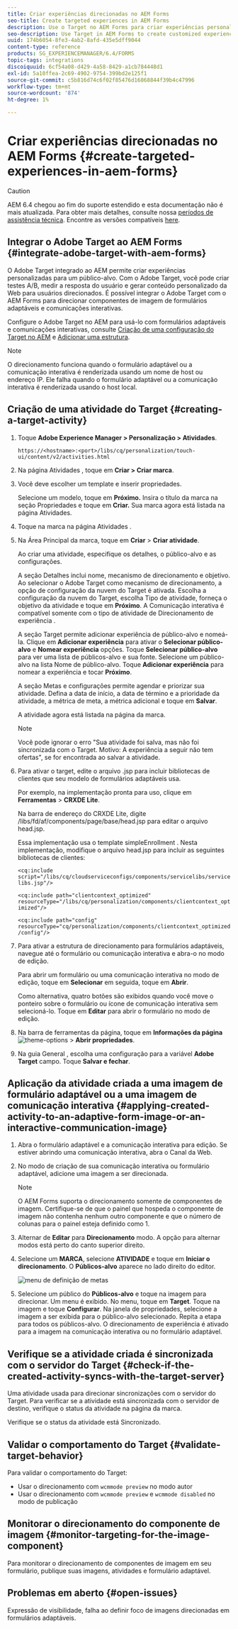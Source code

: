 ```yaml
---
title: Criar experiências direcionadas no AEM Forms
seo-title: Create targeted experiences in AEM Forms
description: Use o Target no AEM Forms para criar experiências personalizadas para clientes direcionados.
seo-description: Use Target in AEM Forms to create customized experiences for targeted customers.
uuid: 174b6054-8fe3-4ab2-8afd-435e5dff9044
content-type: reference
products: SG_EXPERIENCEMANAGER/6.4/FORMS
topic-tags: integrations
discoiquuid: 6cf54a08-d429-4a58-8429-a1cb784448d1
exl-id: 5a10ffea-2c69-4902-9754-399bd2e125f1
source-git-commit: c5b816d74c6f02f85476d16868844f39b4c47996
workflow-type: tm+mt
source-wordcount: '874'
ht-degree: 1%

---
```


# Criar experiências direcionadas no AEM Forms {#create-targeted-experiences-in-aem-forms}

>[!CAUTION]
>
>AEM 6.4 chegou ao fim do suporte estendido e esta documentação não é mais atualizada. Para obter mais detalhes, consulte nossa [períodos de assistência técnica](https://helpx.adobe.com/br/support/programs/eol-matrix.html). Encontre as versões compatíveis [here](https://experienceleague.adobe.com/docs/).

## Integrar o Adobe Target ao AEM Forms {#integrate-adobe-target-with-aem-forms}

O Adobe Target integrado ao AEM permite criar experiências personalizadas para um público-alvo. Com o Adobe Target, você pode criar testes A/B, medir a resposta do usuário e gerar conteúdo personalizado da Web para usuários direcionados. É possível integrar o Adobe Target com o AEM Forms para direcionar componentes de imagem de formulários adaptáveis e comunicações interativas.

Configure o Adobe Target no AEM para usá-lo com formulários adaptáveis e comunicações interativas, consulte [Criação de uma configuração do Target no AEM](/help/sites-administering/target.md) e [Adicionar uma estrutura](/help/sites-administering/target.md).

>[!NOTE]
>
>O direcionamento funciona quando o formulário adaptável ou a comunicação interativa é renderizada usando um nome de host ou endereço IP. Ele falha quando o formulário adaptável ou a comunicação interativa é renderizada usando o host local.

## Criação de uma atividade do Target {#creating-a-target-activity}

1. Toque **Adobe Experience Manager > Personalização > Atividades**.

   `https://<hostname>:<port>/libs/cq/personalization/touch-ui/content/v2/activities.html`

1. Na página Atividades , toque em **Criar > Criar marca**.
1. Você deve escolher um template e inserir propriedades.

   Selecione um modelo, toque em **Próximo.** Insira o título da marca na seção Propriedades e toque em **Criar.**
Sua marca agora está listada na página Atividades.

1. Toque na marca na página Atividades .
1. Na Área Principal da marca, toque em **Criar** > **Criar atividade**.

   Ao criar uma atividade, especifique os detalhes, o público-alvo e as configurações.

   A seção Detalhes inclui nome, mecanismo de direcionamento e objetivo. Ao selecionar o Adobe Target como mecanismo de direcionamento, a opção de configuração da nuvem do Target é ativada. Escolha a configuração da nuvem do Target, escolha Tipo de atividade, forneça o objetivo da atividade e toque em **Próximo**. A Comunicação interativa é compatível somente com o tipo de atividade de Direcionamento de experiência .

   A seção Target permite adicionar experiência de público-alvo e nomeá-la. Clique em **Adicionar experiência** para ativar o **Selecionar público-alvo** e **Nomear experiência** opções. Toque **Selecionar público-alvo** para ver uma lista de públicos-alvo e sua fonte. Selecione um público-alvo na lista Nome de público-alvo. Toque **Adicionar experiência** para nomear a experiência e tocar **Próximo**.

   A seção Metas e configurações permite agendar e priorizar sua atividade. Defina a data de início, a data de término e a prioridade da atividade, a métrica de meta, a métrica adicional e toque em **Salvar**.

   A atividade agora está listada na página da marca.

   >[!NOTE]
   >
   >Você pode ignorar o erro &quot;Sua atividade foi salva, mas não foi sincronizada com o Target. Motivo: A experiência a seguir não tem ofertas&quot;, se for encontrada ao salvar a atividade.

1. Para ativar o target, edite o arquivo .jsp para incluir bibliotecas de clientes que seu modelo de formulários adaptáveis usa.

   Por exemplo, na implementação pronta para uso, clique em **Ferramentas** >  **CRXDE Lite**.

   Na barra de endereço do CRXDE Lite, digite /libs/fd/af/components/page/base/head.jsp para editar o arquivo head.jsp.

   Essa implementação usa o template simpleEnrollment . Nesta implementação, modifique o arquivo head.jsp para incluir as seguintes bibliotecas de clientes:

   `<cq:include script="/libs/cq/cloudserviceconfigs/components/servicelibs/servicelibs.jsp"/>`

   `<cq:include path="clientcontext_optimized" resourceType="/libs/cq/personalization/components/clientcontext_optimized"/>`

   `<cq:include path="config" resourceType="cq/personalization/components/clientcontext_optimized/config"/>`

1. Para ativar a estrutura de direcionamento para formulários adaptáveis, navegue até o formulário ou comunicação interativa e abra-o no modo de edição.

   Para abrir um formulário ou uma comunicação interativa no modo de edição, toque em **Selecionar** em seguida, toque em **Abrir**.

   Como alternativa, quatro botões são exibidos quando você move o ponteiro sobre o formulário ou ícone de comunicação interativa sem selecioná-lo. Toque em **Editar** para abrir o formulário no modo de edição.

1. Na barra de ferramentas da página, toque em **Informações da página** ![theme-options](assets/theme-options.png) > **Abrir propriedades**.
1. Na guia General , escolha uma configuração para a variável **Adobe Target** campo. Toque **Salvar e fechar**.

## Aplicação da atividade criada a uma imagem de formulário adaptável ou a uma imagem de comunicação interativa {#applying-created-activity-to-an-adaptive-form-image-or-an-interactive-communication-image}

1. Abra o formulário adaptável e a comunicação interativa para edição. Se estiver abrindo uma comunicação interativa, abra o Canal da Web.

1. No modo de criação de sua comunicação interativa ou formulário adaptável, adicione uma imagem a ser direcionada.

   >[!NOTE]
   >
   >O AEM Forms suporta o direcionamento somente de componentes de imagem. Certifique-se de que o painel que hospeda o componente de imagem não contenha nenhum outro componente e que o número de colunas para o painel esteja definido como 1.

1. Alternar de **Editar** para **Direcionamento** modo. A opção para alternar modos está perto do canto superior direito.
1. Selecione um **MARCA**, selecione **ATIVIDADE** e toque em **Iniciar o direcionamento**. O **Públicos-alvo** aparece no lado direito do editor.

   ![menu de definição de metas](assets/targeting-menu.png)

1. Selecione um público do **Públicos-alvo** e toque na imagem para direcionar. Um menu é exibido. No menu, toque em **Target**. Toque na imagem e toque **Configurar**. Na janela de propriedades, selecione a imagem a ser exibida para o público-alvo selecionado. Repita a etapa para todos os públicos-alvo. O direcionamento de experiência é ativado para a imagem na comunicação interativa ou no formulário adaptável.

## Verifique se a atividade criada é sincronizada com o servidor do Target {#check-if-the-created-activity-syncs-with-the-target-server}

Uma atividade usada para direcionar sincronizações com o servidor do Target. Para verificar se a atividade está sincronizada com o servidor de destino, verifique o status da atividade na página da marca.

Verifique se o status da atividade está Sincronizado.

## Validar o comportamento do Target {#validate-target-behavior}

Para validar o comportamento do Target:

* Usar o direcionamento com `wcmmode preview` no modo autor
* Usar o direcionamento com `wcmmode preview` e `wcmmode disabled` no modo de publicação

## Monitorar o direcionamento do componente de imagem {#monitor-targeting-for-the-image-component}

Para monitorar o direcionamento de componentes de imagem em seu formulário, publique suas imagens, atividades e formulário adaptável.

## Problemas em aberto {#open-issues}

Expressão de visibilidade, falha ao definir foco de imagens direcionadas em formulários adaptáveis.
